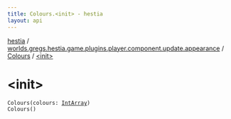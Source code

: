 ```yaml
---
title: Colours.<init> - hestia
layout: api
---
```


<div class='api-docs-breadcrumbs'><a href="../../index.html">hestia</a> / <a href="../index.html">worlds.gregs.hestia.game.plugins.player.component.update.appearance</a> / <a href="index.html">Colours</a> / <a href="./-init-.html">&lt;init&gt;</a></div>

# &lt;init&gt;

<div class="signature"><code><span class="identifier">Colours</span><span class="symbol">(</span><span class="parameterName" id="worlds.gregs.hestia.game.plugins.player.component.update.appearance.Colours$<init>(kotlin.IntArray)/colours">colours</span><span class="symbol">:</span>&nbsp;<a href="https://kotlinlang.org/api/latest/jvm/stdlib/kotlin/-int-array/index.html"><span class="identifier">IntArray</span></a><span class="symbol">)</span></code></div>

<div class="signature"><code><span class="identifier">Colours</span><span class="symbol">(</span><span class="symbol">)</span></code></div>
